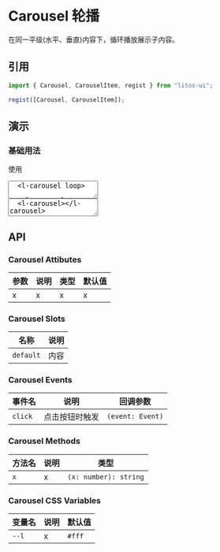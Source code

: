 # Carousel 轮播

在同一平级(水平、垂直)内容下，循环播放展示子内容。

## 引用

```js
import { Carousel, CarouselItem, regist } from "litos-ui";

regist([Carousel, CarouselItem]);
```

## 演示

<script setup>
  import { onMounted, nextTick } from 'vue';
  import { $one } from 'ph-utils/dom';

  let $carousel;

  onMounted(() => {
    nextTick(() => {
      if (!import.meta.env.SSR) {
        $carousel = $one('l-carousel');
        console.log($carousel);
        const $1 = document.createElement('l-carousel-item');
        $1.style.background = 'red';
        $1.style.color = '#ffffff';
        $1.innerText = '1';
        $carousel.appendChild($1);
        const $2 = document.createElement('l-carousel-item');
        $2.style.background ='green';
        $2.style.color = '#ffffff';
        $2.innerText = '2';
        $carousel.appendChild($2);
        // $carousel.innerHTML = `
        //   <l-carousel-item style="background:red;color:#ffffff;">1</l-carousel-item>
        //   <l-carousel-item style="background:green;color:#ffffff;">2</l-carousel-item>
        //   <l-carousel-item style="background:orange;color:#ffffff;">3</l-carousel-item>
        //   <l-carousel-item style="background:blue;color:#ffffff;">4</l-carousel-item>
        //   <l-carousel-item style="background:#008858;color:#ffffff;">5</l-carousel-item>
        // `
      }
    })
  });
</script>

### 基础用法

使用

<ClientOnly>
<l-code-preview>
<textarea lang="html">
  <l-carousel loop>
    
  </l-carousel>
</textarea>
<div class="source">
<textarea lang="html">
  <l-carousel></l-carousel>
</textarea>
</div>
</l-code-preview>
</ClientOnly>

## API

### Carousel Attibutes

<!-- prettier-ignore -->
| 参数 | 说明 | 类型 | 默认值 |
| --- | --- | --- | --- |
| x | x | x | x |

### Carousel Slots

<!-- prettier-ignore -->
| 名称 | 说明 |
| --- | --- |
| `default` | 内容 |

### Carousel Events

<!-- prettier-ignore -->
| 事件名 | 说明 | 回调参数 |
| --- | --- | --- |
| `click` | 点击按钮时触发 | `(event: Event)` |

### Carousel Methods

<!-- prettier-ignore -->
| 方法名 | 说明 | 类型 |
| --- | --- | --- |
| `x` | x | `(x: number): string` |

### Carousel CSS Variables

<!-- prettier-ignore -->
| 变量名 | 说明 | 默认值 |
| --- | --- | --- |
| `--l` | x | `#fff` |
